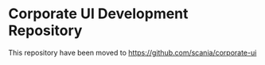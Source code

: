 # Corporate UI Development Repository

This repository have been moved to https://github.com/scania/corporate-ui

